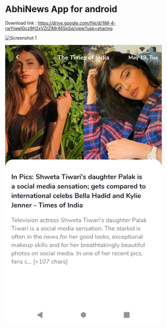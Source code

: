 # AbhiNews App for android

Download link : https://drive.google.com/file/d/1IM-4-rwYjqwlGcz9H2xVZtZIMr465pSq/view?usp=sharing


![Screenshot 1](screenshot1.png)

![Screenhot 2](screenshot2.png)
